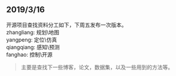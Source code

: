 ## 2019/3/16
开源项目查找资料分工如下，下周五发布一次版本。  
zhangliang: 规划\地图  
yangpeng: 定位\仿真  
qiangqiang: 感知\预测  
fanghao: 控制\开源  

> 主要是查找下一些博客，论文，数据集，以及一些用到的方法等。

